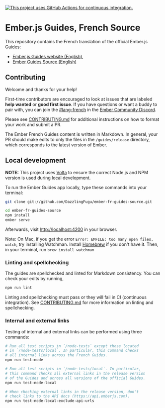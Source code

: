 [![This project uses GitHub Actions for continuous integration.](https://github.com/DazzlingFugu/ember-fr-guides-source/workflows/CI/badge.svg)](https://github.com/DazzlingFugu/ember-fr-guides-source/actions?query=workflow%3ACI)

# Ember.js Guides, French Source

This repository contains the French translation of the official Ember.js Guides:

- [Ember.js Guides website (English)](https://github.com/ember-learn/ember-website),
- [Ember Guides Source (English)](https://github.com/ember-learn/guides-source)

## Contributing

Welcome and thanks for your help!

First-time contributors are encouraged to look at issues that are labeled **help wanted** or **good first issue**. If you have questions or want a buddy to pair with, you can join the [#lang-french](https://discord.com/channels/480462759797063690/486235962700201984) in the [Ember Community Discord](https://discordapp.com/invite/zT3asNS).

Please see [CONTRIBUTING.md](CONTRIBUTING.md) for additional instructions on how to format your work and submit a PR.

The Ember French Guides content is written in Markdown. In general, your PR should make edits to only the files in the `/guides/release` directory, which corresponds to the latest version of Ember.

## Local development

**NOTE:** This project uses [Volta](https://volta.sh/) to ensure the correct Node.js and NPM version is used during local development.

To run the Ember Guides app locally, type these commands into your terminal:

```bash
git clone git://github.com/DazzlingFugu/ember-fr-guides-source.git

cd ember-fr-guides-source
npm install
ember serve
```

Afterwards, visit [http://localhost:4200](http://localhost:4200) in your browser.

Note: On Mac, if you get the error `Error: EMFILE: too many open files, watch`, try installing Watchman. Install [Homebrew](https://brew.sh/) if you don't have it. Then, in your terminal, run `brew install watchman`

### Linting and spellchecking

The guides are spellchecked and linted for Markdown consistency. You can check your edits by running,

```bash
npm run lint
```

Linting and spellchecking must pass or they will fail in CI (continuous integration). See [CONTRIBUTING.md](CONTRIBUTING.md) for more information on linting and spellchecking.

### Internal and external links

Testing of internal and external links can be performed using three commands:

```bash
# Run all test scripts in `/node-tests` except those located
# in `/node-tests/local`. In particular, this command checks
# all internal links across the French Guides.
npm run test:node

# Run all test scripts in `/node-tests/local`. In particular,
# this command checks all external links in the release version
# of the Guides and across all versions of the official Guides.
npm run test:node-local

# When checking external links in the release version, don't
# check links to the API docs (https://api.emberjs.com).
npm run test:node-local-exclude-api-urls
```
